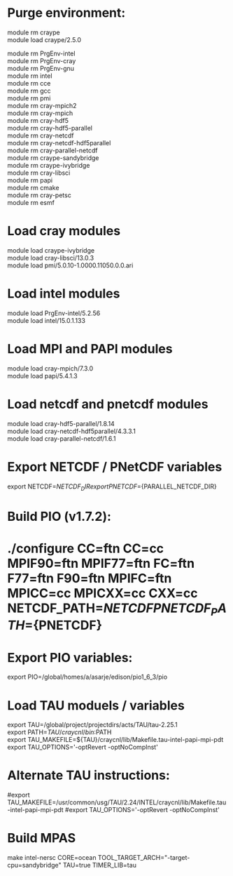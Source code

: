 # Purge environment:  
module rm craype  
module load craype/2.5.0  

module rm PrgEnv-intel  
module rm PrgEnv-cray  
module rm PrgEnv-gnu  
module rm intel  
module rm cce  
module rm gcc  
module rm pmi  
module rm cray-mpich2  
module rm cray-mpich  
module rm cray-hdf5  
module rm cray-hdf5-parallel  
module rm cray-netcdf  
module rm cray-netcdf-hdf5parallel  
module rm cray-parallel-netcdf  
module rm craype-sandybridge  
module rm craype-ivybridge  
module rm cray-libsci  
module rm papi  
module rm cmake  
module rm cray-petsc  
module rm esmf  

# Load cray modules  
module load craype-ivybridge  
module load cray-libsci/13.0.3  
module load pmi/5.0.10-1.0000.11050.0.0.ari  

# Load intel modules  
module load PrgEnv-intel/5.2.56  
module load intel/15.0.1.133  

# Load MPI and PAPI modules  
module load cray-mpich/7.3.0  
module load papi/5.4.1.3  

# Load netcdf and pnetcdf modules  
module load cray-hdf5-parallel/1.8.14  
module load cray-netcdf-hdf5parallel/4.3.3.1  
module load cray-parallel-netcdf/1.6.1  

# Export NETCDF / PNetCDF variables  
export NETCDF=${NETCDF_DIR}  
export PNETCDF=${PARALLEL_NETCDF_DIR}  

# Build PIO (v1.7.2):  
# ./configure CC=ftn CC=cc MPIF90=ftn MPIF77=ftn FC=ftn F77=ftn F90=ftn MPIFC=ftn MPICC=cc MPICXX=cc CXX=cc NETCDF_PATH=${NETCDF} PNETCDF_PATH=${PNETCDF}  

# Export PIO variables:  
export PIO=/global/homes/a/asarje/edison/pio1_6_3/pio  

# Load TAU moduels / variables  
export TAU=/global/project/projectdirs/acts/TAU/tau-2.25.1  
export PATH=${TAU}/craycnl/bin:$PATH  
export TAU_MAKEFILE=${TAU}/craycnl/lib/Makefile.tau-intel-papi-mpi-pdt  
export TAU_OPTIONS='-optRevert -optNoCompInst'  

# Alternate TAU instructions:  

#export TAU_MAKEFILE=/usr/common/usg/TAU/2.24/INTEL/craycnl/lib/Makefile.tau-intel-papi-mpi-pdt
#export TAU_OPTIONS='-optRevert -optNoCompInst'  

# Build MPAS  
make intel-nersc CORE=ocean TOOL_TARGET_ARCH="-target-cpu=sandybridge" TAU=true TIMER_LIB=tau  
